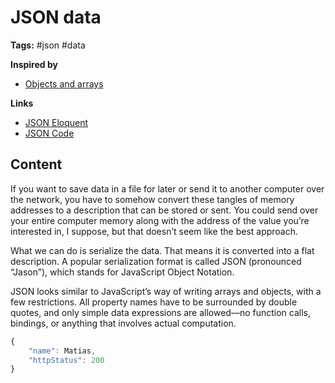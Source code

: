 # JSON data

**Tags:** #json #data

**Inspired by**
- [Objects and arrays](20220517162919_javascript-objects.md)

**Links**
- [JSON Eloquent](https://eloquentjavascript.net/04_data.html#h_AxpOdvCznQ)
- [JSON Code](../first-splash/json.js)

## Content

If you want to save data in a file for later or send it to another computer over the network, you have to somehow convert these tangles of memory addresses to a description that can be stored or sent. You could send over your entire computer memory along with the address of the value you’re interested in, I suppose, but that doesn’t seem like the best approach.

What we can do is serialize the data. That means it is converted into a flat description. A popular serialization format is called JSON (pronounced “Jason”), which stands for JavaScript Object Notation.

JSON looks similar to JavaScript’s way of writing arrays and objects, with a few restrictions. All property names have to be surrounded by double quotes, and only simple data expressions are allowed—no function calls, bindings, or anything that involves actual computation.

```javascript
{
    "name": Matias,
    "httpStatus": 200
}
```